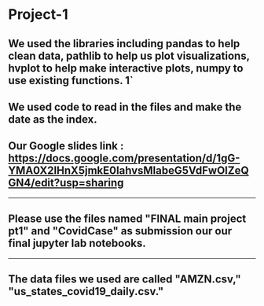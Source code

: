 # Project-1
## We used the libraries including pandas to help clean data, pathlib to help us plot visualizations, hvplot to help make interactive plots, numpy to use existing functions.  1` 
## We used code to read in the files and make the date as the index. 
## Our Google slides link : https://docs.google.com/presentation/d/1gG-YMA0X2IHnX5jmkE0IahvsMlabeG5VdFwOIZeQGN4/edit?usp=sharing

----
## Please use the files named "FINAL main project pt1" and "CovidCase" as submission our our final jupyter lab notebooks. 

----

## The data files we used are called "AMZN.csv," "us_states_covid19_daily.csv."